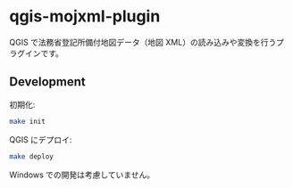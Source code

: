 # qgis-mojxml-plugin

QGIS で法務省登記所備付地図データ（地図 XML）の読み込みや変換を行うプラグインです。

## Development

初期化:

```bash
make init
```

QGIS にデプロイ:

```bash
make deploy
```

Windows での開発は考慮していません。
